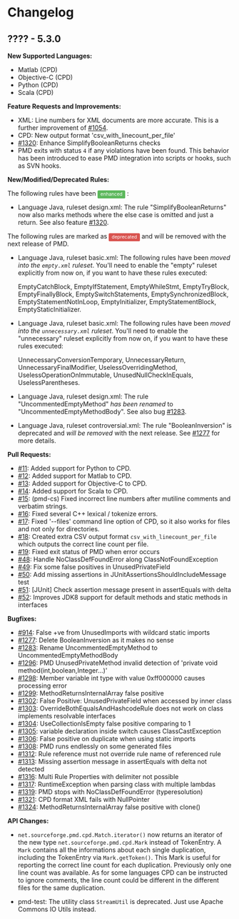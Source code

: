 # Changelog

## ???? - 5.3.0

**New Supported Languages:**

* Matlab (CPD)
* Objective-C (CPD)
* Python (CPD)
* Scala (CPD)

**Feature Requests and Improvements:**

*   XML: Line numbers for XML documents are more accurate. This is a further improvement of [#1054](https://sourceforge.net/p/pmd/bugs/1054/).
*   CPD: New output format 'csv_with_linecount_per_file'
*   [#1320](https://sourceforge.net/p/pmd/bugs/1320/): Enhance SimplifyBooleanReturns checks
*   PMD exits with status `4` if any violations have been found. This behavior has been introduced to ease PMD
    integration into scripts or hooks, such as SVN hooks.

**New/Modified/Deprecated Rules:**

The following rules have been
<span style="border-radius: 0.25em; color: #fff; padding: 0.2em 0.6em 0.3em; display: inline; background-color: #5CB85C; font-size: 75%;">enhanced</span>
:

*   Language Java, ruleset design.xml: The rule "SimplifyBooleanReturns" now also marks methods where the else case is omitted and just a return.
    See also feature [#1320](https://sourceforge.net/p/pmd/bugs/1320/).

The following rules are marked as
<span style="border-radius: 0.25em; color: #fff; padding: 0.2em 0.6em 0.3em; display: inline; background-color: #d9534f; font-size: 75%;">deprecated</span>
and will be removed with the next release of PMD.

*   Language Java, ruleset basic.xml: The following rules have been *moved into the `empty.xml` ruleset*. You'll need
    to enable the "empty" ruleset explicitly from now on, if you want to have these rules executed:

    EmptyCatchBlock, EmptyIfStatement, EmptyWhileStmt, EmptyTryBlock, EmptyFinallyBlock, EmptySwitchStatements,
    EmptySynchronizedBlock, EmptyStatementNotInLoop, EmptyInitializer, EmptyStatementBlock, EmptyStaticInitializer.

*   Language Java, ruleset basic.xml: The following rules have been *moved into the `unnecessary.xml` ruleset*. You'll need
    to enable the "unnecessary" ruleset explicitly from now on, if you want to have these rules executed:

    UnnecessaryConversionTemporary, UnnecessaryReturn, UnnecessaryFinalModifier, UselessOverridingMethod,
    UselessOperationOnImmutable, UnusedNullCheckInEquals, UselessParentheses.

*   Language Java, ruleset design.xml: The rule "UncommentedEmptyMethod" *has been renamed* to "UncommentedEmptyMethodBody".
    See also bug [#1283](https://sourceforge.net/p/pmd/bugs/1283/).

*   Language Java, ruleset controversial.xml: The rule "BooleanInversion" is deprecated and *will be removed* with
    the next release. See [#1277](https://sourceforge.net/p/pmd/bugs/1277/) for more details.

**Pull Requests:**

* [#11](https://github.com/adangel/pmd/pull/11): Added support for Python to CPD.
* [#12](https://github.com/adangel/pmd/pull/12): Added support for Matlab to CPD.
* [#13](https://github.com/adangel/pmd/pull/13): Added support for Objective-C to CPD.
* [#14](https://github.com/adangel/pmd/pull/14): Added support for Scala to CPD.
* [#15](https://github.com/adangel/pmd/pull/15): (pmd-cs) Fixed incorrect line numbers after mutiline comments and verbatim strings.
* [#16](https://github.com/adangel/pmd/pull/16): Fixed several C++ lexical / tokenize errors.
* [#17](https://github.com/adangel/pmd/pull/17): Fixed '--files' command line option of CPD, so it also works for files and not only for directories.
* [#18](https://github.com/adangel/pmd/pull/18): Created extra CSV output format `csv_with_linecount_per_file` which outputs the correct line count per file.
* [#19](https://github.com/adangel/pmd/pull/19): Fixed exit status of PMD when error occurs
* [#48](https://github.com/pmd/pmd/pull/48): Handle NoClassDefFoundError along ClassNotFoundException
* [#49](https://github.com/pmd/pmd/pull/49): Fix some false positives in UnusedPrivateField
* [#50](https://github.com/pmd/pmd/pull/50): Add missing assertions in JUnitAssertionsShouldIncludeMessage test
* [#51](https://github.com/pmd/pmd/pull/51): [JUnit] Check assertion message present in assertEquals with delta
* [#52](https://github.com/pmd/pmd/pull/52): Improves JDK8 support for default methods and static methods in interfaces

**Bugfixes:**

* [#914](https://sourceforge.net/p/pmd/bugs/914/): False +ve from UnusedImports with wildcard static imports
* [#1277](https://sourceforge.net/p/pmd/bugs/1277/): Delete BooleanInversion as it makes no sense
* [#1283](https://sourceforge.net/p/pmd/bugs/1283/): Rename UncommentedEmptyMethod to UncommentedEmptyMethodBody
* [#1296](https://sourceforge.net/p/pmd/bugs/1296/): PMD UnusedPrivateMethod invalid detection of 'private void method(int,boolean,Integer...)'
* [#1298](https://sourceforge.net/p/pmd/bugs/1298/): Member variable int type with value 0xff000000 causes processing error
* [#1299](https://sourceforge.net/p/pmd/bugs/1299/): MethodReturnsInternalArray false positive
* [#1302](https://sourceforge.net/p/pmd/bugs/1302/): False Positive: UnusedPrivateField when accessed by inner class
* [#1303](https://sourceforge.net/p/pmd/bugs/1303/): OverrideBothEqualsAndHashcodeRule does not work on class implements resolvable interfaces
* [#1304](https://sourceforge.net/p/pmd/bugs/1304/): UseCollectionIsEmpty false positive comparing to 1
* [#1305](https://sourceforge.net/p/pmd/bugs/1305/): variable declaration inside switch causes ClassCastException
* [#1306](https://sourceforge.net/p/pmd/bugs/1306/): False positive on duplicate when using static imports
* [#1308](https://sourceforge.net/p/pmd/bugs/1308/): PMD runs endlessly on some generated files
* [#1312](https://sourceforge.net/p/pmd/bugs/1312/): Rule reference must not override rule name of referenced rule
* [#1313](https://sourceforge.net/p/pmd/bugs/1313/): Missing assertion message in assertEquals with delta not detected
* [#1316](https://sourceforge.net/p/pmd/bugs/1316/): Multi Rule Properties with delimiter not possible
* [#1317](https://sourceforge.net/p/pmd/bugs/1317/): RuntimeException when parsing class with multiple lambdas
* [#1319](https://sourceforge.net/p/pmd/bugs/1319/): PMD stops with NoClassDefFoundError (typeresolution)
* [#1321](https://sourceforge.net/p/pmd/bugs/1321/): CPD format XML fails with NullPointer
* [#1324](https://sourceforge.net/p/pmd/bugs/1324/): MethodReturnsInternalArray false positive with clone()

**API Changes:**

*   `net.sourceforge.pmd.cpd.Match.iterator()` now returns an iterator of the new type `net.sourceforge.pmd.cpd.Mark` instead
    of TokenEntry. A `Mark` contains all the informations about each single duplication, including the TokenEntry via `Mark.getToken()`.
    This Mark is useful for reporting the correct line count for each duplication. Previously only one line count was available.
    As for some languages CPD can be instructed to ignore comments, the line count could be different in the different files
    for the same duplication.

*   pmd-test: The utility class `StreamUtil` is deprecated. Just use Apache Commons IO Utils instead.
